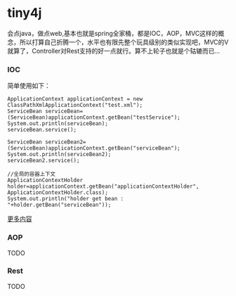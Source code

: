 # tiny4j
会点java，做点web,基本也就是spring全家桶，都是IOC，AOP，MVC这样的概念，所以打算自己折腾一个，水平也有限先整个玩具级别的类似实现吧，MVC的V就算了，Controller对Rest支持的好一点就行。算不上轮子也就是个轱辘而已...
### IOC
简单使用如下：

```
ApplicationContext applicationContext = new ClassPathXmlApplicationContext("test.xml");
ServiceBean serviceBean=(ServiceBean)applicationContext.getBean("testService");
System.out.println(serviceBean);
serviceBean.service();

ServiceBean serviceBean2=(ServiceBean)applicationContext.getBean("serviceBean");
System.out.println(serviceBean2);
serviceBean2.service();

//全局的容器上下文
ApplicationContextHolder holder=applicationContext.getBean("applicationContextHolder", ApplicationContextHolder.class);
System.out.println("holder get bean : "+holder.getBean("serviceBean"));
```
[更多内容](https://github.com/twogoods/tiny4j/tree/master/core)
### AOP
TODO
### Rest
TODO


